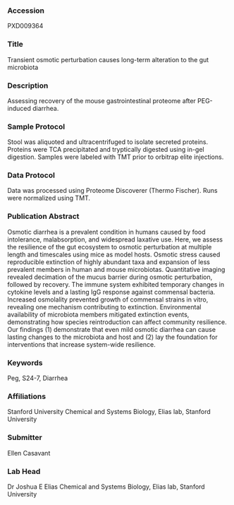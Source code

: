 ### Accession
PXD009364

### Title
Transient osmotic perturbation causes long-term alteration to the gut microbiota

### Description
Assessing recovery of the mouse gastrointestinal proteome after PEG-induced diarrhea.

### Sample Protocol
Stool was aliquoted and ultracentrifuged to isolate secreted proteins. Proteins were TCA precipitated and tryptically digested using in-gel digestion. Samples were labeled with TMT prior to orbitrap elite injections.

### Data Protocol
Data was processed using Proteome Discoverer (Thermo Fischer). Runs were normalized using TMT.

### Publication Abstract
Osmotic diarrhea is a prevalent condition in humans caused by food intolerance, malabsorption, and widespread laxative use. Here, we assess the resilience of the gut ecosystem to osmotic perturbation at multiple length and timescales using mice as model hosts. Osmotic stress caused reproducible extinction of highly abundant taxa and expansion of less prevalent members in human and mouse microbiotas. Quantitative imaging revealed decimation of the mucus barrier during osmotic perturbation, followed by recovery. The immune system exhibited temporary changes in cytokine levels and a lasting IgG response against commensal bacteria. Increased osmolality prevented growth of commensal strains in&#xa0;vitro, revealing one mechanism contributing to extinction. Environmental availability of microbiota members mitigated extinction events, demonstrating how species reintroduction can affect community resilience. Our findings (1) demonstrate that even mild osmotic diarrhea can cause lasting changes to the microbiota and host and (2) lay the foundation for interventions that increase system-wide resilience.

### Keywords
Peg, S24-7, Diarrhea

### Affiliations
Stanford University
Chemical and Systems Biology, Elias lab, Stanford University

### Submitter
Ellen Casavant

### Lab Head
Dr Joshua E Elias
Chemical and Systems Biology, Elias lab, Stanford University


